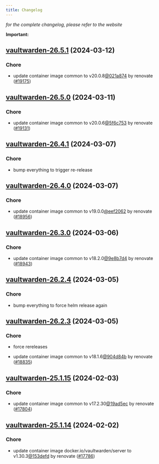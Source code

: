 ```yaml
---
title: Changelog
---
```



*for the complete changelog, please refer to the website*

**Important:**


## [vaultwarden-26.5.1](https://github.com/truecharts/charts/compare/vaultwarden-26.5.0...vaultwarden-26.5.1) (2024-03-12)

### Chore



- update container image common to v20.0.8[@021a874](https://github.com/021a874) by renovate ([#19175](https://github.com/truecharts/charts/issues/19175))


## [vaultwarden-26.5.0](https://github.com/truecharts/charts/compare/vaultwarden-26.4.1...vaultwarden-26.5.0) (2024-03-11)

### Chore



- update container image common to v20.0.6[@5f6c753](https://github.com/5f6c753) by renovate ([#19131](https://github.com/truecharts/charts/issues/19131))


## [vaultwarden-26.4.1](https://github.com/truecharts/charts/compare/vaultwarden-26.4.0...vaultwarden-26.4.1) (2024-03-07)

### Chore



- bump everything to trigger re-release


## [vaultwarden-26.4.0](https://github.com/truecharts/charts/compare/vaultwarden-26.3.0...vaultwarden-26.4.0) (2024-03-07)

### Chore



- update container image common to v19.0.0[@eef2062](https://github.com/eef2062) by renovate ([#18956](https://github.com/truecharts/charts/issues/18956))


## [vaultwarden-26.3.0](https://github.com/truecharts/charts/compare/vaultwarden-26.2.4...vaultwarden-26.3.0) (2024-03-06)

### Chore



- update container image common to v18.2.0[@9e8b7d4](https://github.com/9e8b7d4) by renovate ([#18943](https://github.com/truecharts/charts/issues/18943))


## [vaultwarden-26.2.4](https://github.com/truecharts/charts/compare/vaultwarden-26.2.3...vaultwarden-26.2.4) (2024-03-05)

### Chore



- bump everything to force helm release again


## [vaultwarden-26.2.3](https://github.com/truecharts/charts/compare/vaultwarden-26.2.1...vaultwarden-26.2.3) (2024-03-05)

### Chore



- force rereleases

- update container image common to v18.1.6[@904d84b](https://github.com/904d84b) by renovate ([#18835](https://github.com/truecharts/charts/issues/18835))











## [vaultwarden-25.1.15](https://github.com/truecharts/charts/compare/vaultwarden-25.1.14...vaultwarden-25.1.15) (2024-02-03)

### Chore



- update container image common to v17.2.30[@19ad5ec](https://github.com/19ad5ec) by renovate ([#17804](https://github.com/truecharts/charts/issues/17804))


## [vaultwarden-25.1.14](https://github.com/truecharts/charts/compare/vaultwarden-25.1.13...vaultwarden-25.1.14) (2024-02-02)

### Chore



- update container image docker.io/vaultwarden/server to v1.30.3[@153defd](https://github.com/153defd) by renovate ([#17786](https://github.com/truecharts/charts/issues/17786))
